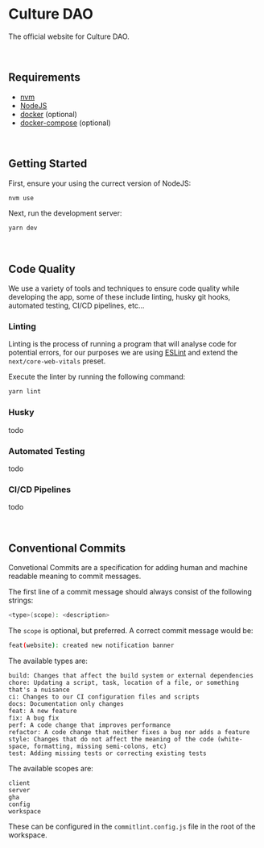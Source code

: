 # Culture DAO

The official website for Culture DAO.

<br />

## Requirements
 - [nvm](https://github.com/nvm-sh/nvm)
 - [NodeJS](https://nodejs.org/en)
 - [docker](https://www.docker.com/) (optional)
 - [docker-compose](https://docs.docker.com/compose/) (optional)

<br />

## Getting Started

First, ensure your using the currect version of NodeJS:

```bash
nvm use
```

Next, run the development server:

```bash
yarn dev
```

<br />

## Code Quality

We use a variety of tools and techniques to ensure code quality while developing the app, some of these include linting, husky git hooks, automated testing, CI/CD pipelines, etc...

### Linting

Linting is the process of running a program that will analyse code for potential errors, for our purposes we are using [ESLint](https://eslint.org/) and extend the `next/core-web-vitals` preset.

Execute the linter by running the following command:

```bash
yarn lint
```

### Husky

todo

### Automated Testing

todo

### CI/CD Pipelines

todo

<br />

## Conventional Commits

Convetional Commits are a specification for adding human and machine readable meaning to commit messages.

The first line of a commit message should always consist of the following strings:

```bash
<type>(scope): <description>
```

The `scope` is optional, but preferred. A correct commit message would be:

```bash
feat(website): created new notification banner
```

The available types are:

```
build: Changes that affect the build system or external dependencies
chore: Updating a script, task, location of a file, or something that's a nuisance
ci: Changes to our CI configuration files and scripts
docs: Documentation only changes
feat: A new feature
fix: A bug fix
perf: A code change that improves performance
refactor: A code change that neither fixes a bug nor adds a feature
style: Changes that do not affect the meaning of the code (white-space, formatting, missing semi-colons, etc)
test: Adding missing tests or correcting existing tests
```

The available scopes are:

```
client
server
gha
config
workspace
```

These can be configured in the `commitlint.config.js` file in the root of the workspace.
